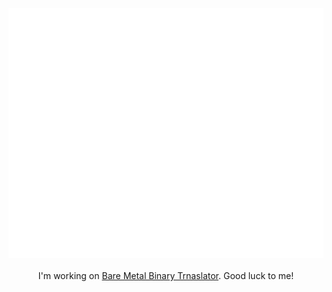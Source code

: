 <div align="center">
	<br>
	<a href="https://martins3.github.io/">
		<img src="header.svg" width="800" height="400">
	</a>
	<br>
	<br> I'm working on <a href=https://martins3.github.io/ppt/repo/2021-8-24/index.html> Bare Metal Binary Trnaslator</a>. Good luck to me!<br>
</div>


